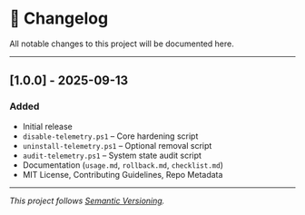 # 📜 Changelog

All notable changes to this project will be documented here.

---

## [1.0.0] - 2025-09-13
### Added
- Initial release  
- `disable-telemetry.ps1` – Core hardening script  
- `uninstall-telemetry.ps1` – Optional removal script  
- `audit-telemetry.ps1` – System state audit script  
- Documentation (`usage.md`, `rollback.md`, `checklist.md`)  
- MIT License, Contributing Guidelines, Repo Metadata  

---

*This project follows [Semantic Versioning](https://semver.org/).*
